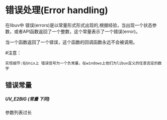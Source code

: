 # 错误处理(Error handling)

在libuv中 错误(errors)是以常量形式形式出现的,根据经验，当出现一个状态参数，或者API函数返回了一个整数，这个常量表示了一个错误(error)。

当一个函数返回了一个错误，这个函数的回调函数永远不会被调用。

#注意：
```
实现细节:在Unix上 错误信号为一个负常量，在windows上他们为libuv定义的任意否定的数字
```


## 错误常量

##### UV_E2BIG (常量 下同)
参数列表过长
```
````

````